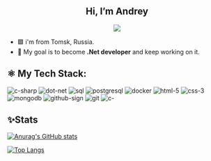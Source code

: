<p align="center"><h2 align="center">Hi, I’m Andrey</h2>

<p align="center">
  <img src="https://readme-typing-svg.herokuapp.com/?lines=Welcome+!+👨‍💻&font=Fira%20Code&center=true&width=380&height=50">
</p>

- 🟪 i'm from Tomsk, Russia.
- 💪 My goal is to become __.Net developer__ and keep working on it.

<h2>⚛️ My Tech Stack:</h2>

![c-sharp](https://github.com/qwerroaaa/qwerroaaa/assets/127934860/e46704a5-02f4-4137-9598-3c3144530085)
![dot-net](https://github.com/qwerroaaa/qwerroaaa/assets/127934860/ba48ce91-aa8a-4347-b35b-8370eff5ec75)
![sql](https://github.com/qwerroaaa/qwerroaaa/assets/127934860/eb95b8b6-798d-4a3f-a936-5d482aef30be)
![postgresql](https://github.com/qwerroaaa/qwerroaaa/assets/127934860/c33e2b1d-748e-4739-a79f-818f1cd0c219)
![docker](https://github.com/qwerroaaa/qwerroaaa/assets/127934860/eb00f32c-7218-490f-bfcc-9f459a5a1883)
![html-5](https://github.com/qwerroaaa/qwerroaaa/assets/127934860/1e6b45bc-6b06-4983-80f5-b01c33d55ce3)
![css-3](https://github.com/qwerroaaa/qwerroaaa/assets/127934860/560b15ff-8b25-4c6e-bb4d-b0279014ac83)
![mongodb](https://github.com/qwerroaaa/qwerroaaa/assets/127934860/d84706a9-8ecf-4b23-8744-f61a7db222bb)
![github-sign](https://github.com/qwerroaaa/qwerroaaa/assets/127934860/809bf63b-9eb9-4942-9cac-5b2eec164069)
![git](https://github.com/qwerroaaa/qwerroaaa/assets/127934860/288578de-de2e-47c8-ad57-784f17a93f98)
![c-](https://github.com/qwerroaaa/qwerroaaa/assets/127934860/aac63162-7fa2-446d-a563-3c84cf6c0d5e)



<h2>✨Stats</h2>

[![Anurag's GitHub stats](https://github-readme-stats.vercel.app/api?username=qwerroaaa)](https://github.com/anuraghazra/github-readme-stats)

[![Top Langs](https://github-readme-stats.vercel.app/api/top-langs?username=qwerroaaa)](https://github.com/anuraghazra/github-readme-stats)




<!---
qwerroaaa/qwerroaaa is a ✨ special ✨ repository because its `README.md` (this file) appears on your GitHub profile.
You can click the Preview link to take a look at your changes.
--->
